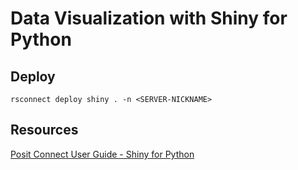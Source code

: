 # Data Visualization with Shiny for Python

## Deploy

```
rsconnect deploy shiny . -n <SERVER-NICKNAME>
```

## Resources

[Posit Connect User Guide - Shiny for Python](https://docs.posit.co/connect/user/shiny-python/)
